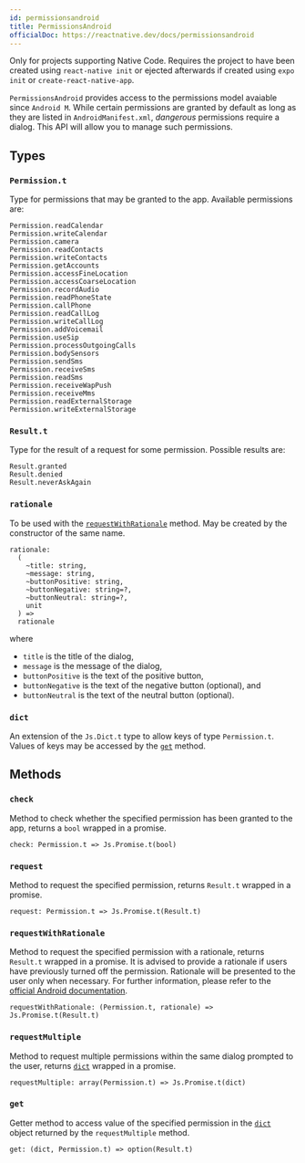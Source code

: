```yaml
---
id: permissionsandroid
title: PermissionsAndroid
officialDoc: https://reactnative.dev/docs/permissionsandroid
---
```


Only for projects supporting Native Code. Requires the project to have been
created using `react-native init` or ejected afterwards if created using
`expo init` or `create-react-native-app`.

`PermissionsAndroid` provides access to the permissions model avaiable since
`Android M`. While certain permissions are granted by default as long as they
are listed in `AndroidManifest.xml`, _dangerous_ permissions require a dialog.
This API will allow you to manage such permissions.

## Types

### `Permission.t`

Type for permissions that may be granted to the app. Available permissions are:

```rescript
Permission.readCalendar
Permission.writeCalendar
Permission.camera
Permission.readContacts
Permission.writeContacts
Permission.getAccounts
Permission.accessFineLocation
Permission.accessCoarseLocation
Permission.recordAudio
Permission.readPhoneState
Permission.callPhone
Permission.readCallLog
Permission.writeCallLog
Permission.addVoicemail
Permission.useSip
Permission.processOutgoingCalls
Permission.bodySensors
Permission.sendSms
Permission.receiveSms
Permission.readSms
Permission.receiveWapPush
Permission.receiveMms
Permission.readExternalStorage
Permission.writeExternalStorage
```

### `Result.t`

Type for the result of a request for some permission. Possible results are:

```rescript
Result.granted
Result.denied
Result.neverAskAgain
```

### `rationale`

To be used with the [`requestWithRationale`](#requestwithrationale) method. May
be created by the constructor of the same name.

```rescript
rationale:
  (
    ~title: string,
    ~message: string,
    ~buttonPositive: string,
    ~buttonNegative: string=?,
    ~buttonNeutral: string=?,
    unit
  ) =>
  rationale
```

where

- `title` is the title of the dialog,
- `message` is the message of the dialog,
- `buttonPositive` is the text of the positive button,
- `buttonNegative` is the text of the negative button (optional), and
- `buttonNeutral` is the text of the neutral button (optional).

### `dict`

An extension of the `Js.Dict.t` type to allow keys of type `Permission.t`.
Values of keys may be accessed by the [`get`](#get) method.

## Methods

### `check`

Method to check whether the specified permission has been granted to the app,
returns a `bool` wrapped in a promise.

```rescript
check: Permission.t => Js.Promise.t(bool)
```

### `request`

Method to request the specified permission, returns `Result.t` wrapped in a
promise.

```rescript
request: Permission.t => Js.Promise.t(Result.t)
```

### `requestWithRationale`

Method to request the specified permission with a rationale, returns `Result.t`
wrapped in a promise. It is advised to provide a rationale if users have
previously turned off the permission. Rationale will be presented to the user
only when necessary. For further information, please refer to the
[official Android documentation](https://developer.android.com/training/permissions/requesting.html#explain).

```rescript
requestWithRationale: (Permission.t, rationale) => Js.Promise.t(Result.t)
```

### `requestMultiple`

Method to request multiple permissions within the same dialog prompted to the
user, returns [`dict`](#dict) wrapped in a promise.

```rescript
requestMultiple: array(Permission.t) => Js.Promise.t(dict)
```

### `get`

Getter method to access value of the specified permission in the [`dict`](#dict)
object returned by the `requestMultiple` method.

```rescript
get: (dict, Permission.t) => option(Result.t)
```
